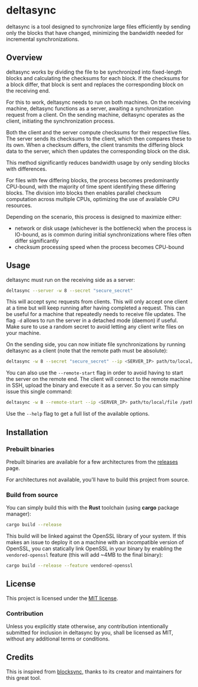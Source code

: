 # deltasync

deltasync is a tool designed to synchronize large files efficiently by sending only the blocks that have changed, minimizing the bandwidth needed for incremental synchronizations.

## Overview

deltasync works by dividing the file to be synchronized into fixed-length blocks and calculating the checksums for each block.
If the checksums for a block differ, that block is sent and replaces the corresponding block on the receiving end.

For this to work, deltasync needs to run on both machines. On the receiving machine, deltasync functions as a server, awaiting a synchronization request from a client.
On the sending machine, deltasync operates as the client, initiating the synchronization process.

Both the client and the server compute checksums for their respective files. The server sends its checksums to the client, which then compares these to its own.
When a checksum differs, the client transmits the differing block data to the server, which then updates the corresponding block on the disk.

This method significantly reduces bandwidth usage by only sending blocks with differences.

For files with few differing blocks, the process becomes predominantly CPU-bound, with the majority of time spent identifying these differing blocks.
The division into blocks then enables parallel checksum computation across multiple CPUs, optimizing the use of available CPU resources.

Depending on the scenario, this process is designed to maximize either:
- network or disk usage (whichever is the bottleneck) when the process is IO-bound, as is common during initial synchronizations where files often differ significantly
- checksum processing speed when the process becomes CPU-bound

## Usage

deltasync must run on the receiving side as a server:

```sh
deltasync --server -w 8 --secret "secure_secret"
```

This will accept sync requests from clients. This will only accept one client at a time but will keep running after having completed a request. This can be useful for a machine that repeatedly needs to receive file updates. The flag `-d` allows to run the server in a detached mode (daemon) if useful. Make sure to use a random secret to avoid letting any client write files on your machine.

On the sending side, you can now initiate file synchronizations by running deltasync as a client (note that the remote path must be absolute):

```sh
deltasync -w 8 --secret "secure_secret" --ip <SERVER_IP> path/to/local/file /path/to/remote/file
```

You can also use the `--remote-start` flag in order to avoid having to start the server on the remote end. The client will connect to the remote machine in SSH, upload the binary and execute it as a server.
So you can simply issue this single command:

```sh
deltasync -w 8 --remote-start --ip <SERVER_IP> path/to/local/file /path/to/remote/file
```

Use the `--help` flag to get a full list of the available options.


## Installation

### Prebuilt binaries

Prebuilt binaries are available for a few architectures from the [releases](https://github.com/freedelity/deltasync/releases) page.

For architectures not available, you'll have to build this project from source.

### Build from source

You can simply build this with the **Rust** toolchain (using **cargo** package manager):

```sh
cargo build --release
```

This build will be linked against the OpenSSL library of your system. If this makes an issue to deploy it on a machine with an incompatible version of OpenSSL, you can statically link OpenSSL in your binary by enabling the `vendored-openssl` feature (this will add ~4MB to the final binary):

```sh
cargo build --release --feature vendored-openssl
```

## License

This project is licensed under the [MIT license].

[MIT license]: https://github.com/freedelity/deltasync/blob/master/LICENSE

### Contribution

Unless you explicitly state otherwise, any contribution intentionally submitted
for inclusion in deltasync by you, shall be licensed as MIT, without any additional
terms or conditions.

## Credits

This is inspired from [blocksync](https://github.com/theraser/blocksync), thanks to its creator and maintainers for this great tool.
